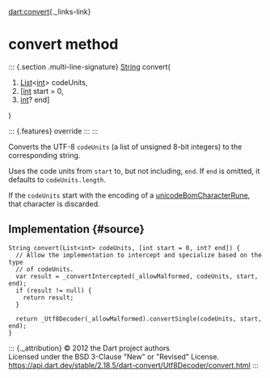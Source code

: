 [dart:convert](../../dart-convert/dart-convert-library){._links-link}

convert method
==============

::: {.section .multi-line-signature}
[String](../../dart-core/string-class) convert(

1.  [List](../../dart-core/list-class)\<[int](../../dart-core/int-class)\>
    codeUnits,
2.  \[[int](../../dart-core/int-class) start = 0,
3.  [int](../../dart-core/int-class)? end\]

)

::: {.features}
override
:::
:::

Converts the UTF-8 `codeUnits` (a list of unsigned 8-bit integers) to
the corresponding string.

Uses the code units from `start` to, but not including, `end`. If `end`
is omitted, it defaults to `codeUnits.length`.

If the `codeUnits` start with the encoding of a
[unicodeBomCharacterRune](../unicodebomcharacterrune-constant), that
character is discarded.

Implementation {#source}
--------------

``` {.language-dart data-language="dart"}
String convert(List<int> codeUnits, [int start = 0, int? end]) {
  // Allow the implementation to intercept and specialize based on the type
  // of codeUnits.
  var result = _convertIntercepted(_allowMalformed, codeUnits, start, end);
  if (result != null) {
    return result;
  }

  return _Utf8Decoder(_allowMalformed).convertSingle(codeUnits, start, end);
}
```

::: {._attribution}
© 2012 the Dart project authors\
Licensed under the BSD 3-Clause \"New\" or \"Revised\" License.\
<https://api.dart.dev/stable/2.18.5/dart-convert/Utf8Decoder/convert.html>
:::
